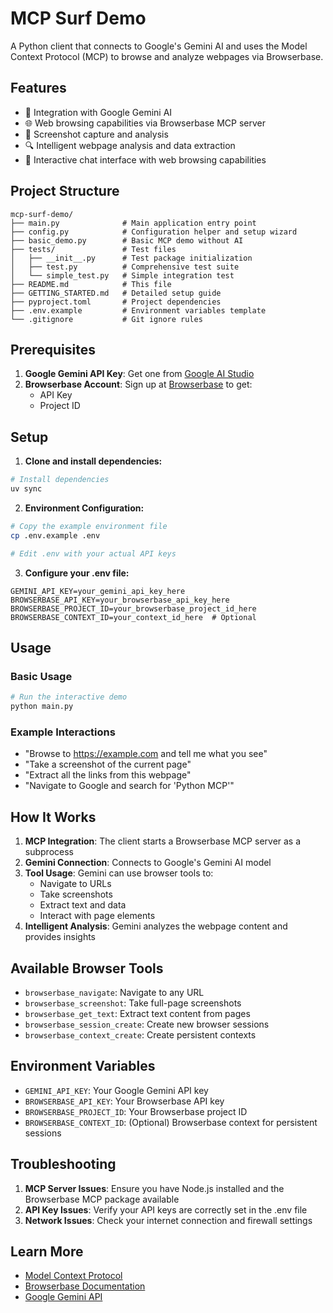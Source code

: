# MCP Surf Demo

A Python client that connects to Google's Gemini AI and uses the Model Context Protocol (MCP) to browse and analyze webpages via Browserbase.

## Features

- 🤖 Integration with Google Gemini AI
- 🌐 Web browsing capabilities via Browserbase MCP server
- 📸 Screenshot capture and analysis
- 🔍 Intelligent webpage analysis and data extraction
- 💬 Interactive chat interface with web browsing capabilities

## Project Structure

```
mcp-surf-demo/
├── main.py              # Main application entry point
├── config.py            # Configuration helper and setup wizard
├── basic_demo.py        # Basic MCP demo without AI
├── tests/               # Test files
│   ├── __init__.py      # Test package initialization
│   ├── test.py          # Comprehensive test suite
│   └── simple_test.py   # Simple integration test
├── README.md            # This file
├── GETTING_STARTED.md   # Detailed setup guide
├── pyproject.toml       # Project dependencies
├── .env.example         # Environment variables template
└── .gitignore           # Git ignore rules
```

## Prerequisites

1. **Google Gemini API Key**: Get one from [Google AI Studio](https://makersuite.google.com/app/apikey)
2. **Browserbase Account**: Sign up at [Browserbase](https://www.browserbase.com/) to get:
   - API Key
   - Project ID

## Setup

1. **Clone and install dependencies:**
```bash
# Install dependencies
uv sync
```

2. **Environment Configuration:**
```bash
# Copy the example environment file
cp .env.example .env

# Edit .env with your actual API keys
```

3. **Configure your .env file:**
```env
GEMINI_API_KEY=your_gemini_api_key_here
BROWSERBASE_API_KEY=your_browserbase_api_key_here
BROWSERBASE_PROJECT_ID=your_browserbase_project_id_here
BROWSERBASE_CONTEXT_ID=your_context_id_here  # Optional
```

## Usage

### Basic Usage

```bash
# Run the interactive demo
python main.py
```

### Example Interactions

- "Browse to https://example.com and tell me what you see"
- "Take a screenshot of the current page"
- "Extract all the links from this webpage"
- "Navigate to Google and search for 'Python MCP'"

## How It Works

1. **MCP Integration**: The client starts a Browserbase MCP server as a subprocess
2. **Gemini Connection**: Connects to Google's Gemini AI model
3. **Tool Usage**: Gemini can use browser tools to:
   - Navigate to URLs
   - Take screenshots
   - Extract text and data
   - Interact with page elements
4. **Intelligent Analysis**: Gemini analyzes the webpage content and provides insights

## Available Browser Tools

- `browserbase_navigate`: Navigate to any URL
- `browserbase_screenshot`: Take full-page screenshots
- `browserbase_get_text`: Extract text content from pages
- `browserbase_session_create`: Create new browser sessions
- `browserbase_context_create`: Create persistent contexts

## Environment Variables

- `GEMINI_API_KEY`: Your Google Gemini API key
- `BROWSERBASE_API_KEY`: Your Browserbase API key
- `BROWSERBASE_PROJECT_ID`: Your Browserbase project ID
- `BROWSERBASE_CONTEXT_ID`: (Optional) Browserbase context for persistent sessions

## Troubleshooting

1. **MCP Server Issues**: Ensure you have Node.js installed and the Browserbase MCP package available
2. **API Key Issues**: Verify your API keys are correctly set in the .env file
3. **Network Issues**: Check your internet connection and firewall settings

## Learn More

- [Model Context Protocol](https://modelcontextprotocol.io/)
- [Browserbase Documentation](https://docs.browserbase.com/)
- [Google Gemini API](https://ai.google.dev/)